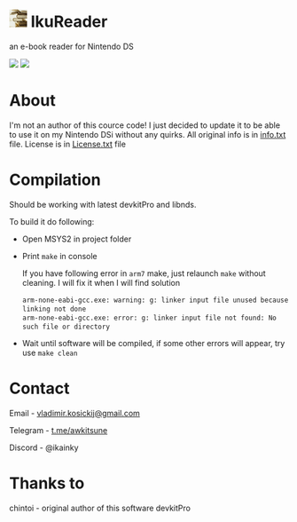 # ![ikureader icon](https://github.com/awkitsune/IkuReader/blob/main/data/icon.bmp) IkuReader 
an e-book reader for Nintendo DS

<img src=https://github.com/awkitsune/IkuReader/assets/45891293/dd1f9030-7097-483a-a8eb-5d8b9175204e width=264/> 
<img src=https://github.com/awkitsune/IkuReader/assets/45891293/1b66fb27-cdd4-47b3-b46a-cf8983326288 width=150/> 

# About
I'm not an author of this cource code! I just decided to update it to be able to use it on my Nintendo DSi without any quirks. All original info is in [info.txt](https://github.com/awkitsune/IkuReader/blob/main/info.txt) file.
License is in [License.txt](https://github.com/awkitsune/IkuReader/blob/main/Licence.txt) file 

# Compilation
Should be working with latest devkitPro and libnds.

To build it do following:
- Open MSYS2 in project folder
- Print `make` in console
  
  If you have following error in `arm7` make, just relaunch `make` without cleaning. I will fix it when I will find solution
  ```make
  arm-none-eabi-gcc.exe: warning: g: linker input file unused because linking not done
  arm-none-eabi-gcc.exe: error: g: linker input file not found: No such file or directory
  ```
- Wait until software will be compiled, if some other errors will appear, try use `make clean`

# Contact
Email - [vladimir.kosickij@gmail.com](mailto:vladimir.kosickij@gmail.com)

Telegram - [t.me/awkitsune](https://t.me/awkitsune)

Discord - @ikainky
# Thanks to
chintoi - original author of this software
devkitPro
